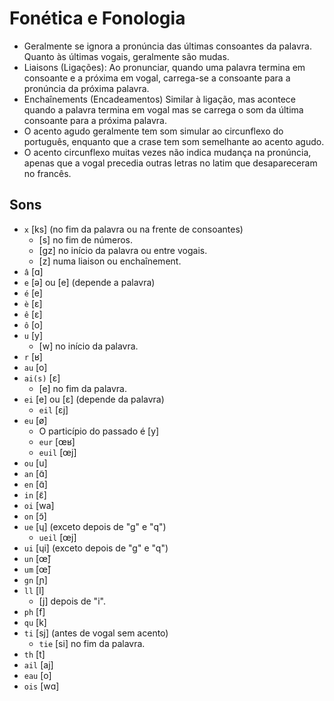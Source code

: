 # Fonética e Fonologia

-   Geralmente se ignora a pronúncia das últimas consoantes da palavra. Quanto às últimas vogais, geralmente são mudas.
-   Liaisons (Ligações): Ao pronunciar, quando uma palavra termina em consoante e a próxima em vogal, carrega-se a consoante para a pronúncia da próxima palavra.
-   Enchaînements (Encadeamentos) Similar à ligação, mas acontece quando a palavra termina em vogal mas se carrega o som da última consoante para a próxima palavra.
-   O acento agudo geralmente tem som simular ao circunflexo do português, enquanto que a crase tem som semelhante ao acento agudo.
-   O acento circunflexo muitas vezes não indica mudança na pronúncia, apenas que a vogal precedia outras letras no latim que desapareceram no francês.

## Sons

-   `x` [ks] (no fim da palavra ou na frente de consoantes)
    -   [s] no fim de números.
    -   [gz] no início da palavra ou entre vogais.
    -   [z] numa liaison ou enchaînement.
-   `â` [ɑ]
-   `e` [ə] ou [e] (depende a palavra)
-   `é` [e]
-   `è` [ɛ]
-   `ê` [ɛ]
-   `ô` [o]
-   `u` [y]
    -   [w] no início da palavra.
-   `r` [ʁ]
-   `au` [o]
-   `ai(s)` [ɛ]
    -   [e] no fim da palavra.
-   `ei` [e] ou [ɛ] (depende da palavra)
    -   `eil` [ɛj]
-   `eu` [ø]
    -   O particípio do passado é [y]
    -   `eur` [œʁ]
    -   `euil` [œj]
-   `ou` [u]
-   `an` [ɑ̃]
-   `en` [ɑ̃]
-   `in` [ɛ̃]
-   `oi` [wa]
-   `on` [ɔ̃]
-   `ue` [ɥ] (exceto depois de "g" e "q")
    -   `ueil` [œj]
-   `ui` [ɥi] (exceto depois de "g" e "q")
-   `un` [œ̃]
-   `um` [œ̃]
-   `gn` [ɲ]
-   `ll` [l]
    -   [j] depois de "i".
-   `ph` [f]
-   `qu` [k]
-   `ti` [sj] (antes de vogal sem acento)
    -   `tie` [si] no fim da palavra.
-   `th` [t]
-   `ail` [aj]
-   `eau` [o]
-   `ois` [wɑ]
